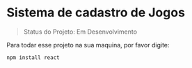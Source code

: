 <h1>Sistema de cadastro de Jogos</h1>

> Status do Projeto: Em Desenvolvimento

Para todar esse projeto na sua maquina, por favor digite: 




```
npm install react
```
